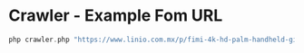 # Crawler - Example Fom URL

```php
php crawler.php "https://www.linio.com.mx/p/fimi-4k-hd-palm-handheld-gimbal-camera-pocket-estabilizador-negro-yoxjnj"
```  